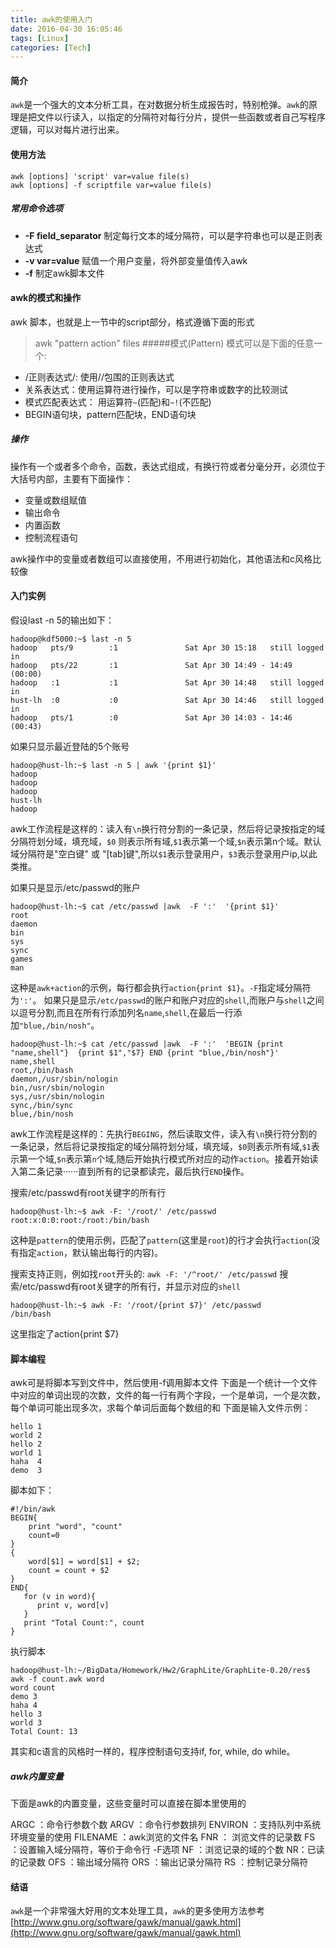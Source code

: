 ```yaml
---
title: awk的使用入门
date: 2016-04-30 16:05:46
tags: [Linux]
categories: [Tech]
---
```

#### 简介
`awk`是一个强大的文本分析工具，在对数据分析生成报告时，特别枪弹。`awk`的原理是把文件以行读入，以指定的分隔符对每行分片，提供一些函数或者自己写程序逻辑，可以对每片进行出来。

#### 使用方法
```
awk [options] 'script' var=value file(s) 
awk [options] -f scriptfile var=value file(s)
```
##### 常用命令选项
* **-F field_separator** 制定每行文本的域分隔符，可以是字符串也可以是正则表达式
* **-v var=value** 赋值一个用户变量，将外部变量值传入awk
* **-f** 制定awk脚本文件

#### awk的模式和操作
awk 脚本，也就是上一节中的script部分，格式遵循下面的形式
> awk "pattern action"  files
#####模式(Pattern)
模式可以是下面的任意一个:
* /正则表达式/: 使用//包围的正则表达式
* 关系表达式：使用运算符进行操作，可以是字符串或数字的比较测试
* 模式匹配表达式： 用运算符`~`(匹配)和`~!`(不匹配)
*  BEGIN语句块，pattern匹配块，END语句块

<!-- more -->

##### 操作
操作有一个或者多个命令，函数，表达式组成，有换行符或者分毫分开，必须位于大括号内部，主要有下面操作：
* 变量或数组赋值
* 输出命令
* 内置函数
* 控制流程语句

awk操作中的变量或者数组可以直接使用，不用进行初始化，其他语法和c风格比较像

#### 入门实例
假设last -n 5的输出如下：
```
hadoop@kdf5000:~$ last -n 5
hadoop   pts/9        :1               Sat Apr 30 15:18   still logged in   
hadoop   pts/22       :1               Sat Apr 30 14:49 - 14:49  (00:00)    
hadoop   :1           :1               Sat Apr 30 14:48   still logged in   
hust-lh  :0           :0               Sat Apr 30 14:46   still logged in   
hadoop   pts/1        :0               Sat Apr 30 14:03 - 14:46  (00:43)    
```
如果只显示最近登陆的5个账号
```
hadoop@hust-lh:~$ last -n 5 | awk '{print $1}'
hadoop
hadoop
hadoop
hust-lh
hadoop
```
awk工作流程是这样的：读入有`\n`换行符分割的一条记录，然后将记录按指定的域分隔符划分域，填充域，`$0` 则表示所有域,`$1`表示第一个域,`$n`表示第n个域。默认域分隔符是"空白键" 或 "[tab]键",所以`$1`表示登录用户，`$3`表示登录用户ip,以此类推。

如果只是显示/etc/passwd的账户
```
hadoop@hust-lh:~$ cat /etc/passwd |awk  -F ':'  '{print $1}'  
root
daemon
bin
sys
sync
games
man
```
这种是`awk+action`的示例，每行都会执行`action{print $1}`。`-F`指定域分隔符为`':'`。
如果只是显示`/etc/passwd`的账户和账户对应的`shell`,而账户与`shell`之间以逗号分割,而且在所有行添加列名`name`,`shell`,在最后一行添加`"blue,/bin/nosh"`。
```
hadoop@hust-lh:~$ cat /etc/passwd |awk  -F ':'  'BEGIN {print "name,shell"}  {print $1","$7} END {print "blue,/bin/nosh"}'
name,shell
root,/bin/bash
daemon,/usr/sbin/nologin
bin,/usr/sbin/nologin
sys,/usr/sbin/nologin
sync,/bin/sync
blue,/bin/nosh
```
awk工作流程是这样的：先执行`BEGING`，然后读取文件，读入有`\n`换行符分割的一条记录，然后将记录按指定的域分隔符划分域，填充域，`$0`则表示所有域,`$1`表示第一个域,`$n`表示第`n`个域,随后开始执行模式所对应的动作`action`。接着开始读入第二条记录······直到所有的记录都读完，最后执行`END`操作。

搜索/etc/passwd有root关键字的所有行
```
hadoop@hust-lh:~$ awk -F: '/root/' /etc/passwd
root:x:0:0:root:/root:/bin/bash
```
这种是`pattern`的使用示例，匹配了`pattern`(这里是`root`)的行才会执行`action`(没有指定`action`，默认输出每行的内容)。

搜索支持正则，例如找`root`开头的: `awk -F: '/^root/' /etc/passwd`
搜索/etc/passwd有root关键字的所有行，并显示对应的`shell`
```
hadoop@hust-lh:~$ awk -F: '/root/{print $7}' /etc/passwd          
/bin/bash
```
这里指定了action{print $7}

#### 脚本编程
awk可是将脚本写到文件中，然后使用-f调用脚本文件
下面是一个统计一个文件中对应的单词出现的次数，文件的每一行有两个字段，一个是单词，一个是次数，每个单词可能出现多次，求每个单词后面每个数组的和
下面是输入文件示例：
```
hello 1
world 2
hello 2
world 1
haha  4
demo  3
```
脚本如下：
```
#!/bin/awk
BEGIN{
    print "word", "count"
    count=0
}
{
    word[$1] = word[$1] + $2;
    count = count + $2
}
END{
   for (v in word){
      print v, word[v]
   }
   print "Total Count:", count
}
```
执行脚本
```
hadoop@hust-lh:~/BigData/Homework/Hw2/GraphLite/GraphLite-0.20/res$ awk -f count.awk word
word count
demo 3
haha 4
hello 3
world 3
Total Count: 13
```
其实和c语言的风格时一样的，程序控制语句支持if, for, while, do while。

##### awk内置变量
下面是awk的内置变量，这些变量时可以直接在脚本里使用的
> 
ARGC ：命令行参数个数
ARGV  ：命令行参数排列
ENVIRON   ：支持队列中系统环境变量的使用
FILENAME   ：awk浏览的文件名
FNR     ： 浏览文件的记录数
FS    ：设置输入域分隔符，等价于命令行 -F选项
NF  ：浏览记录的域的个数
NR：已读的记录数
OFS ：输出域分隔符
ORS ：输出记录分隔符
RS ：控制记录分隔符


#### 结语
`awk`是一个非常强大好用的文本处理工具，`awk`的更多使用方法参考[http://www.gnu.org/software/gawk/manual/gawk.html](http://www.gnu.org/software/gawk/manual/gawk.html)

